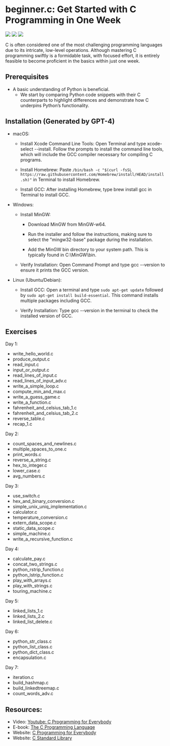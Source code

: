 # beginner.c: Get Started with C Programming in One Week
<img src="https://img.shields.io/badge/maintained-yes-green"> <img src="https://img.shields.io/github/license/XavierSpycy/beginner.c"> <img src="https://img.shields.io/badge/contributions-welcome-brightgreen">

C is often considered one of the most challenging programming languages due to its intricate, low-level operations. Although mastering C programming swiftly is a formidable task, with focused effort, it is entirely feasible to become proficient in the basics within just one week.

## Prerequisites
- A basic understanding of Python is beneficial.
    - We start by comparing Python code snippets with their C counterparts to highlight differences and demonstrate how C underpins Python’s functionality.

## Installation (Generated by GPT-4)
- macOS:
    - Install Xcode Command Line Tools: Open Terminal and type xcode-select --install. Follow the prompts to install the command line tools, which will include the GCC compiler necessary for compiling C programs.
    
    - Install Homebrew: Paste `/bin/bash -c "$(curl -fsSL https://raw.githubusercontent.com/Homebrew/install/HEAD/install.sh)"` in Terminal to install Homebrew.
    
    - Install GCC: After installing Homebrew, type brew install gcc in Terminal to install GCC.

- Windows:
    - Install MinGW:
    
        - Download MinGW from MinGW-w64.

        - Run the installer and follow the instructions, making sure to select the "mingw32-base" package during the installation.

        - Add the MinGW bin directory to your system path. This is typically found in C:\MinGW\bin.
    
    - Verify Installation: Open Command Prompt and type gcc --version to ensure it prints the GCC version.

- Linux (Ubuntu/Debian):
    - Install GCC: Open a terminal and type `sudo apt-get update` followed by `sudo apt-get install build-essential`. This command installs multiple packages including GCC.
    
    - Verify Installation: Type gcc --version in the terminal to check the installed version of GCC.

## Exercises

Day 1: 
- write_hello_world.c
- produce_output.c
- read_input.c
- input_or_output.c
- read_lines_of_input.c
- read_lines_of_input_adv.c
- write_a_simple_loop.c
- compute_min_and_max.c
- write_a_guess_game.c
- write_a_function.c
- fahrenheit_and_celsius_tab_1.c
- fahrenheit_and_celsius_tab_2.c
- reverse_table.c
- recap_1.c

Day 2:
- count_spaces_and_newlines.c
- multiple_spaces_to_one.c
- print_words.c
- reverse_a_string.c
- hex_to_integer.c
- lower_case.c
- avg_numbers.c

Day 3:
- use_switch.c
- hex_and_binary_conversion.c
- simple_unix_uniq_implementation.c
- calculator.c
- temperature_conversion.c
- extern_data_scope.c
- static_data_scope.c
- simple_machine.c
- write_a_recursive_function.c

Day 4:
- calculate_pay.c
- concat_two_strings.c
- python_rstrip_function.c
- python_lstrip_function.c
- play_with_arrays.c
- play_with_strings.c
- touring_machine.c

Day 5:
- linked_lists_1.c
- linked_lists_2.c
- linked_list_delete.c

Day 6:
- python_str_class.c
- python_list_class.c
- python_dict_class.c
- encapsulation.c

Day 7:
- iteration.c
- build_hashmap.c
- build_linkedtreemap.c
- count_words_adv.c

## Resources:
- Video: [Youtube: C Programming for Everybody](https://www.youtube.com/watch?v=XteaWkvontg&list=PLlRFEj9H3Oj5NbaFb1b2n8lib01uNPWLa)
- E-book: [The C Programming Language](https://github.com/auspbro/ebook-c/blob/master/The.C.Programming.Language.2Nd.Ed%20Prentice.Hall.Brian.W.Kernighan.and.Dennis.M.Ritchie..pdf)
- Website: [C Programming for Everybody](https://www.cc4e.com/index.php)
- Website: [C Standard Library](https://www.tutorialspoint.com/c_standard_library/)
